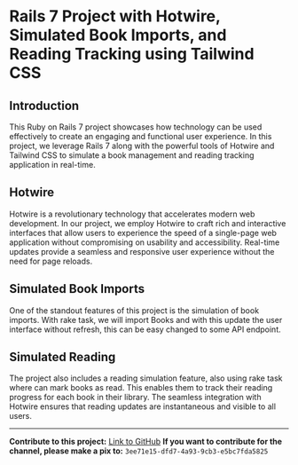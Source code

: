 # Rails 7 Project with Hotwire, Simulated Book Imports, and Reading Tracking using Tailwind CSS

## Introduction

This Ruby on Rails 7 project showcases how technology can be used effectively to create an engaging and functional user experience. In this project, we leverage Rails 7 along with the powerful tools of Hotwire and Tailwind CSS to simulate a book management and reading tracking application in real-time.

## Hotwire

Hotwire is a revolutionary technology that accelerates modern web development. In our project, we employ Hotwire to craft rich and interactive interfaces that allow users to experience the speed of a single-page web application without compromising on usability and accessibility. Real-time updates provide a seamless and responsive user experience without the need for page reloads.

## Simulated Book Imports

One of the standout features of this project is the simulation of book imports. With rake task, we will import Books and with this update the user interface without refresh, this can be easy changed to some API endpoint.

## Simulated Reading

The project also includes a reading simulation feature, also using rake task where can mark books as read. This enables them to track their reading progress for each book in their library. The seamless integration with Hotwire ensures that reading updates are instantaneous and visible to all users.

---

**Contribute to this project:** [Link to GitHub](https://github.com/rodrigotoledo/rails_library_control)
**If you want to contribute for the channel, please make a pix to:** `3ee71e15-dfd7-4a93-9cb3-e5bc7fda5825`